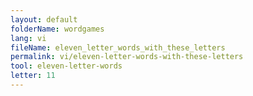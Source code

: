 ```yaml
---
layout: default
folderName: wordgames
lang: vi
fileName: eleven_letter_words_with_these_letters
permalink: vi/eleven-letter-words-with-these-letters
tool: eleven-letter-words
letter: 11
---
```

